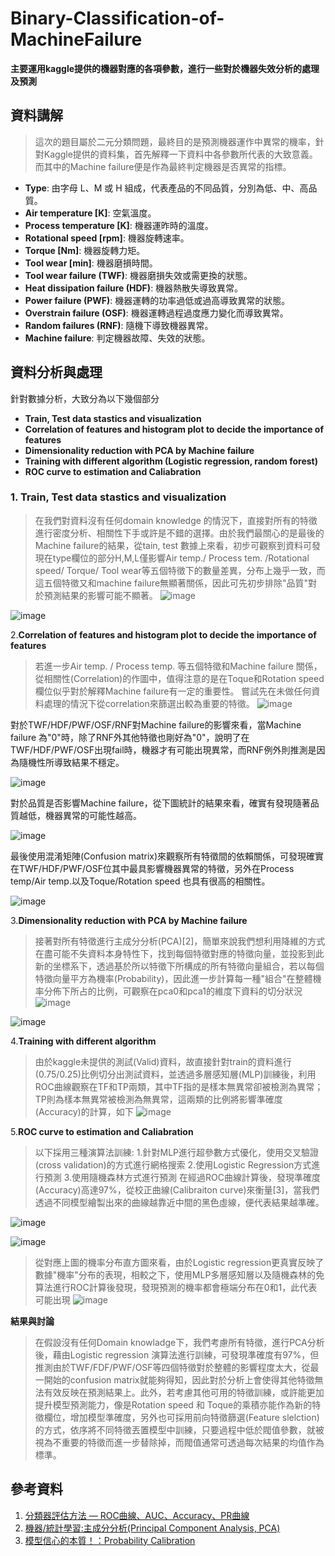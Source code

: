 ﻿# Binary-Classification-of-MachineFailure 
**主要運用kaggle提供的機器對應的各項參數，進行一些對於機器失效分析的處理及預測**

## **資料講解**
> 這次的題目屬於二元分類問題，最終目的是預測機器運作中異常的機率，針對Kaggle提供的資料集，首先解釋一下資料中各參數所代表的大致意義。而其中的Machine failure便是作為最終判定機器是否異常的指標。
- **Type**: 由字母 L、M 或 H 組成，代表產品的不同品質，分別為低、中、高品質。
- **Air temperature [K]**: 空氣溫度。
- **Process temperature [K]**: 機器運昨時的溫度。
- **Rotational speed [rpm]**: 機器旋轉速率。
- **Torque [Nm]**: 機器旋轉力矩。
- **Tool wear [min]**: 機器磨損時間。
- **Tool wear failure (TWF)**: 機器磨損失效或需更換的狀態。
- **Heat dissipation failure (HDF)**: 機器熱散失導致異常。
- **Power failure (PWF)**: 機器運轉的功率過低或過高導致異常的狀態。
- **Overstrain failure (OSF)**: 機器運轉過程過度應力變化而導致異常。
- **Random failures (RNF)**: 隨機下導致機器異常。
- **Machine failure**: 判定機器故障、失效的狀態。

## **資料分析與處理**
針對數據分析，大致分為以下幾個部分
- **Train, Test data stastics and visualization**
- **Correlation of features and histogram plot to decide the importance of features**
- **Dimensionality reduction with PCA by Machine failure** 
- **Training with different algorithm (Logistic regression, random forest)**
- **ROC curve to estimation and Caliabration** 
### 1. **Train, Test data stastics and visualization**
> 在我們對資料沒有任何domain knowledge 的情況下，直接對所有的特徵進行密度分析、相關性下手或許是不錯的選擇。由於我們最關心的是最後的Machine failure的結果，從tain, test 數據上來看，初步可觀察到資料可發現在type欄位的部分H,M,L僅影響Air temp./ Process tem. /Rotational speed/ Torque/ Tool wear等五個特徵下的數量差異，分布上幾乎一致，而這五個特徵又和machine failure無顯著關係，因此可先初步排除"品質"對於預測結果的影響可能不顯著。
> ![image](https://github.com/JunTingLu/Binary-Classification-of-MachineFailure/assets/135250298/32885aab-81a4-4a48-85ed-0d9ce5f8c72f)

![image](https://github.com/JunTingLu/Binary-Classification-of-MachineFailure/assets/135250298/abd1881e-9d12-46f4-a6d8-47d54e39a3a1)

2.**Correlation of features and histogram plot to decide the importance of features**
> 若進一步Air temp. / Process temp. 等五個特徵和Machine failure 關係，從相關性(Correlation)的作圖中，值得注意的是在Toque和Rotation speed 欄位似乎對於解釋Machine failure有一定的重要性。
> 嘗試先在未做任何資料處理的情況下從correlation來篩選出較為重要的特徵。
![image](https://github.com/JunTingLu/Binary-Classification-of-MachineFailure/assets/135250298/9548d76d-f625-4b3f-9128-ea4f65ad5d78)


對於TWF/HDF/PWF/OSF/RNF對Machine failure的影響來看，當Machine failure 為"0"時，除了RNF外其他特徵也剛好為"0"，說明了在TWF/HDF/PWF/OSF出現fail時，機器才有可能出現異常，而RNF例外則推測是因為隨機性所導致結果不穩定。

![image](https://github.com/JunTingLu/Binary-Classification-of-MachineFailure/assets/135250298/84d373a8-6f83-4617-ab49-af4fbbad510f)

對於品質是否影響Machine failure，從下圖統計的結果來看，確實有發現隨著品質越低，機器異常的可能性越高。

![image](https://github.com/JunTingLu/Binary-Classification-of-MachineFailure/assets/135250298/b5a0d1a3-7110-45d0-a168-1cfd9d21e704)


最後使用混淆矩陣(Confusion matrix)來觀察所有特徵間的依賴關係，可發現確實在TWF/HDF/PWF/OSF位其中最具影響機器異常的特徵，另外在Process temp/Air temp.以及Toque/Rotation speed 也具有很高的相關性。

![image](https://github.com/JunTingLu/Binary-Classification-of-MachineFailure/assets/135250298/83050ca9-b041-42f6-a3b7-1ee3fae67166)

3.**Dimensionality reduction with PCA by Machine failure**
>接著對所有特徵進行主成分分析(PCA)[2]，簡單來說我們想利用降維的方式在盡可能不失資料本身特性下，找到每個特徵對應的特徵向量，並投影到此新的坐標系下，透過基於所以特徵下所構成的所有特徵向量組合，若以每個特徵向量平方為機率(Probability)，因此進一步計算每一種"組合"在整體機率分佈下所占的比例，可觀察在pca0和pca1的維度下資料的切分狀況
>![image](https://github.com/JunTingLu/Binary-Classification-of-MachineFailure/assets/135250298/f30b7929-093b-423f-bb76-42ce6a51966f)

![image](https://github.com/JunTingLu/Binary-Classification-of-MachineFailure/assets/135250298/1358be46-6675-46eb-b6ab-ec9b62077560)


4.**Training with different algorithm**
>由於kaggle未提供的測試(Valid)資料，故直接針對train的資料進行(0.75/0.25)比例切分出測試資料，並透過多層感知層(MLP)訓練後，利用ROC曲線觀察在TF和TP兩類，其中TF指的是樣本無異常卻被檢測為異常；TP則為樣本無異常被檢測為無異常，這兩類的比例將影響準確度(Accuracy)的計算，如下
![image](https://github.com/JunTingLu/Binary-Classification-of-MachineFailure/assets/135250298/237c390d-dd95-4aeb-b7c4-ad728708450b)

5.**ROC curve to estimation and Caliabration** 
> 以下採用三種演算法訓練:
> 1.針對MLP進行超參數方式優化，使用交叉驗證(cross validation)的方式進行網格搜索
> 2.使用Logistic Regression方式進行預測
> 3.使用隨機森林方式進行預測
> 在經過ROC曲線計算後，發現準確度(Accuracy)高達97%，從校正曲線(Calibraiton curve)來衡量[3]，當我們透過不同模型繪製出來的曲線越靠近中間的黑色虛線，便代表結果越準確。

![image](https://github.com/JunTingLu/Binary-Classification-of-MachineFailure/assets/135250298/f1176b74-97bb-4d1b-874e-ac0442861194)

![image](https://github.com/JunTingLu/Binary-Classification-of-MachineFailure/assets/135250298/c0fd791d-390f-44f2-b457-f4fb958c17f7)

> 從對應上圖的機率分布直方圖來看，由於Logistic regression更真實反映了數據"機率"分布的表現，相較之下，使用MLP多層感知層以及隨機森林的免算法進行ROC計算後發現，發現預測的機率都會極端分布在0和1，此代表可能出現
![image](https://github.com/JunTingLu/Binary-Classification-of-MachineFailure/assets/135250298/9c097715-699b-4d24-8a38-553ab72c2f59)


**結果與討論**
> 在假設沒有任何Domain knowladge下，我們考慮所有特徵，進行PCA分析後，藉由Logistic regression 演算法進行訓練，可發現準確度有97%，但推測由於TWF/FDF/PWF/OSF等四個特徵對於整體的影響程度太大，從最一開始的confusion matrix就能夠得知，因此對於分析上會使得其他特徵無法有效反映在預測結果上。此外，若考慮其他可用的特徵訓練，或許能更加提升模型預測能力，像是Rotation speed 和 Toque的乘積亦能作為新的特徵欄位，增加模型準確度，另外也可採用前向特徵篩選(Feature slelction)的方式，依序將不同特徵丟置模型中訓練，只要過程中低於閥值參數，就被視為不重要的特徵而進一步替除掉，而閥值通常可透過每次結果的均值作為標準。

## **參考資料**
1. [分類器評估方法 — ROC曲線、AUC、Accuracy、PR曲線](https://medium.com/marketingdatascience/%E5%88%86%E9%A1%9E%E5%99%A8%E8%A9%95%E4%BC%B0%E6%96%B9%E6%B3%95-roc%E6%9B%B2%E7%B7%9A-auc-accuracy-pr%E6%9B%B2%E7%B7%9A-d3a39977022c)
2. [機器/統計學習:主成分分析(Principal Component Analysis, PCA)](https://chih-sheng-huang821.medium.com/%E6%A9%9F%E5%99%A8-%E7%B5%B1%E8%A8%88%E5%AD%B8%E7%BF%92-%E4%B8%BB%E6%88%90%E5%88%86%E5%88%86%E6%9E%90-principle-component-analysis-pca-58229cd26e71)
3. [模型信心的本質！：Probability Calibration](https://axk51013.medium.com/%E6%A8%A1%E5%9E%8B%E4%BF%A1%E5%BF%83%E7%9A%84%E6%9C%AC%E8%B3%AA-probability-calibration-cbc680a44efa)


